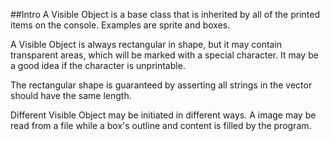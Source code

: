 ##Intro
A Visible Object is a base class that is inherited by all of the printed items on the console. Examples are sprite and boxes. 

A Visible Object is always rectangular in shape, but it may contain transparent areas, which will be marked with a special character. It may be a good idea if the character is unprintable. 

The rectangular shape is guaranteed by asserting all strings in the vector should have the same length. 

Different Visible Object may be initiated in different ways. A image may be read from a file while a box's outline and content is filled by the program. 
